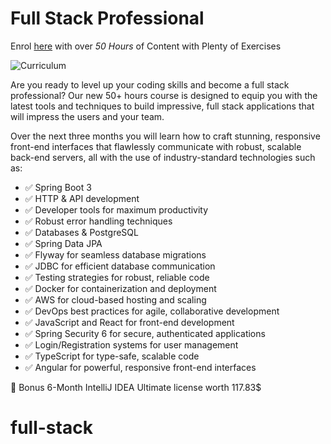 # Full Stack Professional

Enrol [here](https://amigoscode.com/courses/full-stack-professional) with over *50 Hours* of Content with Plenty of Exercises

![Curriculum](https://user-images.githubusercontent.com/40702606/228275106-73076517-ff4f-40e0-a993-4d05d5a2ea77.png)

Are you ready to level up your coding skills and become a full stack professional? Our new 50+ hours course is designed to equip you with the latest tools and techniques to build impressive, full stack applications that will impress the users and your team.

Over the next three months you will learn how to craft stunning, responsive front-end interfaces that flawlessly communicate with robust, scalable back-end servers, all with the use of industry-standard technologies such as:

- ✅ Spring Boot 3
- ✅ HTTP & API development
- ✅ Developer tools for maximum productivity
- ✅ Robust error handling techniques
- ✅ Databases & PostgreSQL
- ✅ Spring Data JPA
- ✅ Flyway for seamless database migrations
- ✅ JDBC for efficient database communication
- ✅ Testing strategies for robust, reliable code
- ✅ Docker for containerization and deployment
- ✅ AWS for cloud-based hosting and scaling
- ✅ DevOps best practices for agile, collaborative development
- ✅ JavaScript and React for front-end development
- ✅ Spring Security 6 for secure, authenticated applications
- ✅ Login/Registration systems for user management
- ✅ TypeScript for type-safe, scalable code
- ✅ Angular for powerful, responsive front-end interfaces

🎁 Bonus 6-Month IntelliJ IDEA Ultimate license worth 117.83$

# full-stack

